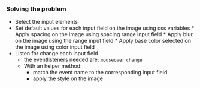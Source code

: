 
### Solving the problem
* Select the input elements
* Set default values for each input field on the image using css variables
      * Apply spacing on the image using spacing range input field
      * Apply blur on the image using the range input field
      * Apply base color selected on the image using color input field
* Listen for change each input field
  * the eventlisteners needed are: ```mouseover```  ```change```
  * With an helper method:
    * match the event name to the corresponding input field
    * apply the style on the image
